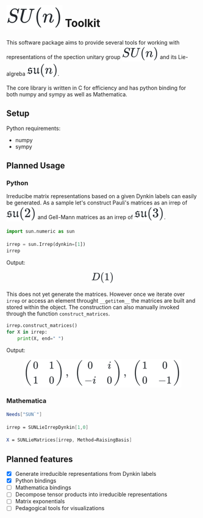 # <sub><img alt="SU(n)" src="images/a9aa0eebca08632942699db706325eb8.svg" /></sub> Toolkit

This software package aims to provide several tools for working with representations of the spection unitary group <sub><sub><img alt="SU(n)" src="images/d0203de77fa58f64279192e742af1548.svg" /></sub></sub> and its Lie-algreba <sub><sub><img alt="\mathfrak{su}(n)" src="images/c6cc9a8850361dbf2f4bf51765b8a92d.svg" /></sub></sub>.

The core library is written in C for efficiency and has python binding for both numpy and sympy as well as Mathematica.

## Setup

Python requirements:

* numpy
* sympy

## Planned Usage

### Python

Irreducibe matrix representations based on a given Dynkin labels can easily be generated. As a sample let's construct Pauli's matrices as an irrep of <sub><sub><img alt="\mathfrak{su}(2)" src="images/fa4efd26c491dfa3da955fb46c8ac023.svg" /></sub></sub> and Gell-Mann matrices as an irrep of <sub><sub><img alt="\mathfrak{su}(3)" src="images/d5f0a6fccf11f2b2a389ee9011ddd658.svg" /></sub></sub>.

```python
import sun.numeric as sun

irrep = sun.Irrep(dynkin=[1])
irrep
```
Output: 

<p align="center"><img alt="D(1)" src="images/ad0777e189b4b22f46807d3878e4e72c.svg" /></p>



This does not yet generate the matrices. However once we iterate over `irrep` or access an element throught `__getitem__` the matrices are built and stored within the object. The construction can also manually invoked through the function `construct_matrices`.

```python
irrep.construct_matrices()
for X in irrep:
    print(X, end=" ")
```
Output: 

<p align="center"><img alt="\begin{pmatrix} 0 & 1 \\ 1 & 0 \end{pmatrix},\ \begin{pmatrix} 0 & i \\ -i & 0 \end{pmatrix},\ \begin{pmatrix} 1 & 0 \\ 0 & -1 \end{pmatrix}" src="images/e89d0222b50b5ffd1c309b51bc20be51.svg" /></p>

### Mathematica

```mathematica
Needs["SUN`"]

irrep = SUNLieIrrepDynkin[1,0]

X = SUNLieMatrices[irrep, Method→RaisingBasis]
```

## Planned features

- [x] Generate irreducible representations from Dynkin labels
- [x] Python bindings
- [ ] Mathematica bindings
- [ ] Decompose tensor products into irreducible representations
- [ ] Matrix exponentials
- [ ] Pedagogical tools for visualizations
